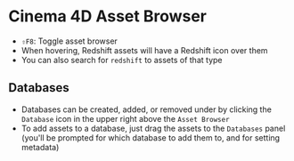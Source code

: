 # Cinema 4D Asset Browser

- `⇧F8`: Toggle asset browser
- When hovering, Redshift assets will have a Redshift icon over them
- You can also search for `redshift` to assets of that type

## Databases

- Databases can be created, added, or removed under by clicking the `Database` icon in the upper right above the `Asset Browser`
- To add assets to a database, just drag the assets to the `Databases` panel (you'll be prompted for which database to add them to, and for setting metadata)

